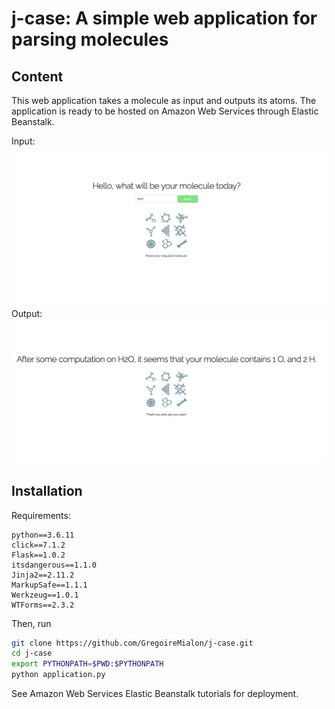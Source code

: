 # j-case: A simple web application for parsing molecules

## Content

This web application takes a molecule as input and outputs its atoms. The application is ready to be hosted on Amazon Web Services through Elastic Beanstalk.

Input:
![Input](figs/input.png)
Output:
![Output](figs/output.png)

## Installation

Requirements:
```
python==3.6.11
click==7.1.2
Flask==1.0.2
itsdangerous==1.1.0
Jinja2==2.11.2
MarkupSafe==1.1.1
Werkzeug==1.0.1
WTForms==2.3.2
```
Then, run
```bash
git clone https://github.com/GregoireMialon/j-case.git
cd j-case
export PYTHONPATH=$PWD:$PYTHONPATH
python application.py
```
See Amazon Web Services Elastic Beanstalk tutorials for deployment.